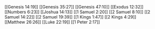 [[Genesis 14:19]]
[[Genesis 35:27]]
[[Genesis 47:10]]
[[Exodus 12:32]]
[[Numbers 6:23]]
[[Joshua 14:13]]
[[1 Samuel 2:20]]
[[2 Samuel 8:10]]
[[2 Samuel 14:22]]
[[2 Samuel 19:39]]
[[1 Kings 1:47]]
[[2 Kings 4:29]]
[[Matthew 26:26]]
[[Luke 22:19]]
[[1 Peter 2:17]]
